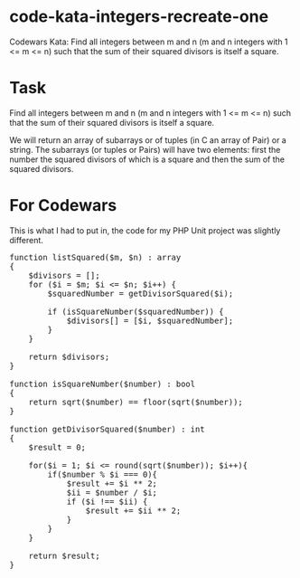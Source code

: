 # code-kata-integers-recreate-one
Codewars Kata: Find all integers between m and n (m and n integers with 1 &lt;= m &lt;= n) such that the sum of their squared divisors is itself a square. 

# Task

Find all integers between m and n (m and n integers with 1 <= m <= n) such that the sum of their squared divisors is itself a square.

We will return an array of subarrays or of tuples (in C an array of Pair) or a string. The subarrays (or tuples or Pairs) will have two elements: first the number the squared divisors of which is a square and then the sum of the squared divisors.

# For Codewars

This is what I had to put in, the code for my PHP Unit project was slightly different.

<pre>
function listSquared($m, $n) : array
{
    $divisors = [];
    for ($i = $m; $i <= $n; $i++) {
        $squaredNumber = getDivisorSquared($i);

        if (isSquareNumber($squaredNumber)) {
            $divisors[] = [$i, $squaredNumber];
        }
    }

    return $divisors;
}

function isSquareNumber($number) : bool
{
    return sqrt($number) == floor(sqrt($number));
}

function getDivisorSquared($number) : int
{
    $result = 0;

    for($i = 1; $i <= round(sqrt($number)); $i++){
        if($number % $i === 0){
            $result += $i ** 2;
            $ii = $number / $i;
            if ($i !== $ii) {
                $result += $ii ** 2;
            }
        }
    }

    return $result;
}
</pre>